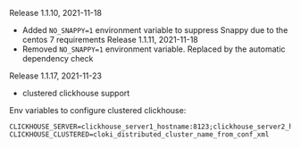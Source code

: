 Release 1.1.10, 2021-11-18
- Added `NO_SNAPPY=1` environment variable to suppress Snappy due to the centos 7 requirements
Release 1.1.11, 2021-11-18
- Removed `NO_SNAPPY=1` environment variable. Replaced by the automatic dependency check

Release 1.1.17, 2021-11-23
- clustered clickhouse support

Env variables to configure clustered clickhouse:
```
CLICKHOUSE_SERVER=clickhouse_server1_hostname:8123;clickhouse_server2_hostname:8123
CLICKHOUSE_CLUSTERED=cloki_distributed_cluster_name_from_conf_xml
```
